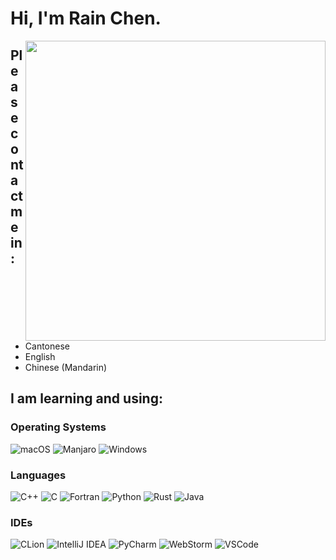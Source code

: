 # Hi, I'm Rain Chen.

<img align="right" width="480px" src="https://github-readme-stats.vercel.app/api?username=CongJyu&show_icons=true&hide_title=false&title_color=9745f5&icon_color=9f4bff&text_color=000000&border_color=DEG,99ccff,b0ccff,e5ccff,ffccff&bg_color=DEG,99ccff,b0ccff,e5ccff,ffccff">

## Please contact me in:

- Cantonese
- English
- Chinese (Mandarin)

## I am learning and using:

### Operating Systems

![macOS](https://img.shields.io/badge/mac_OS_Ventura-3E3E3E?style=for-the-badge&logo=Apple&logoColor=white&labelColor=D95E2E)
![Manjaro](https://img.shields.io/badge/Manjaro-3E3E3E?style=for-the-badge&logo=Manjaro&logoColor=white&labelColor=62BCA5)
![Windows](https://img.shields.io/badge/Windows_11-3E3E3E?style=for-the-badge&logo=Windows&logoColor=white&labelColor=3171CF)

### Languages

![C++](https://img.shields.io/badge/C++-E1587E?style=for-the-badge)
![C](https://img.shields.io/badge/C-4E4E4E?style=for-the-badge)
![Fortran](https://img.shields.io/badge/Fortran-4C41AB?style=for-the-badge)
![Python](https://img.shields.io/badge/Python-4571A1?style=for-the-badge)
![Rust](https://img.shields.io/badge/Rust-D5A789?style=for-the-badge)
![Java](https://img.shields.io/badge/Java-A7752F?style=for-the-badge)

### IDEs

![CLion](https://img.shields.io/badge/CLion-3E3E3E?style=for-the-badge&logo=clion&logoColor=black&labelColor=52B1BB)
![IntelliJ IDEA](https://img.shields.io/badge/IntelliJ_IDEA-3E3E3E?style=for-the-badge&logo=intellijidea&logoColor=black&labelColor=EFA1E8)
![PyCharm](https://img.shields.io/badge/PyCharm-3E3E3E?style=for-the-badge&logo=pycharm&logoColor=black&labelColor=98E37C)
![WebStorm](https://img.shields.io/badge/WebStorm-3E3E3E?style=for-the-badge&logo=webstorm&logoColor=black&labelColor=61CDF0)
![VSCode](https://img.shields.io/badge/VS_Code-3E3E3E?style=for-the-badge&logo=VisualStudioCode&logoColor=white&labelColor=4B9AE9)
